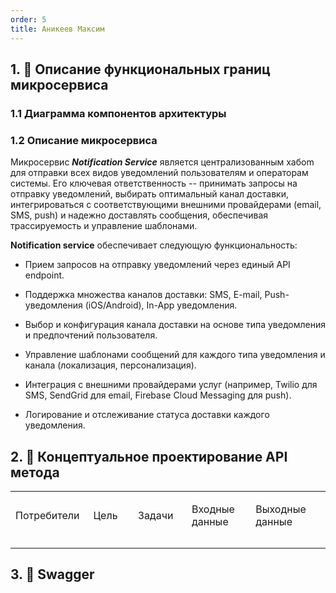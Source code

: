 ```yaml
---
order: 5
title: Аникеев Максим
---
```


## 1\. 📖 Описание функциональных границ микросервиса

### 1\.1 Диаграмма компонентов архитектуры

<mermaid path="./anikeev-maxim.mermaid" width="780px" height="143px"/>

### 1\.2 Описание микросервиса

Микросервис ***Notification Service*** является централизованным хабоm для отправки всех видов уведомлений пользователям и операторам системы. Его ключевая ответственность -- принимать запросы на отправку уведомлений, выбирать оптимальный канал доставки, интегрироваться с соответствующими внешними провайдерами (email, SMS, push) и надежно доставлять сообщения, обеспечивая трассируемость и управление шаблонами.

**Notification service** обеспечивает следующую функциональность:

-  Прием запросов на отправку уведомлений через единый API endpoint.

-  Поддержка множества каналов доставки: SMS, E-mail, Push-уведомления (iOS/Android), In-App уведомления.

-  Выбор и конфигурация канала доставки на основе типа уведомления и предпочтений пользователя.

-  Управление шаблонами сообщений для каждого типа уведомления и канала (локализация, персонализация).

-  Интеграция с внешними провайдерами услуг (например, Twilio для SMS, SendGrid для email, Firebase Cloud Messaging для push).

-  Логирование и отслеживание статуса доставки каждого уведомления.



## 2\. 🧩 Концептуальное проектирование API метода

<table header="row">
<colgroup><col width="156"/><col width="156"/><col width="156"/><col width="192"/><col width="239"/></colgroup>
<tr>
<td>

Потребители

</td>
<td>

Цель

</td>
<td>

Задачи

</td>
<td>

Входные данные

</td>
<td>

Выходные данные

</td>
</tr>
<tr>
<td>



</td>
<td>



</td>
<td>



</td>
<td>



</td>
<td>



</td>
</tr>
<tr>
<td>



</td>
<td>



</td>
<td>



</td>
<td>



</td>
<td>



</td>
</tr>
</table>

## 3\. 🤝 Swagger